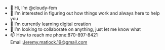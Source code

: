 - 👋 Hi, I’m @cloudy-fem
- 👀 I’m interested in figuring out how things work and always here to help you
- 🌱 I’m currently learning digital creation
- 💞️ I’m looking to collaborate on anything, just let me know what
- 📫 How to reach me phone:870-897-8421 Email:Jeremy.matlock.19@gmail.com
